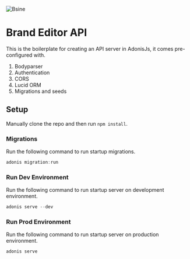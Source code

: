 ![Bsine](https://media.licdn.com/dms/image/C4D0BAQFUTNchzSNj8w/company-logo_200_200/0?e=2159024400&v=beta&t=MF5GR7GfUPwaTjjwSkIRPQtSnnV2XXFfsJErmPyc5KU)

# Brand Editor API

This is the boilerplate for creating an API server in AdonisJs, it comes pre-configured with.

1. Bodyparser
2. Authentication
3. CORS
4. Lucid ORM
5. Migrations and seeds

## Setup

Manually clone the repo and then run `npm install`.


### Migrations

Run the following command to run startup migrations.

```js
adonis migration:run
```

### Run Dev Environment

Run the following command to run startup server on development environment.

```js
adonis serve --dev
```

### Run Prod Environment

Run the following command to run startup server on production environment.

```js
adonis serve
```
